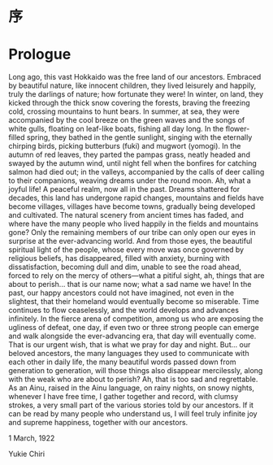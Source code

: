 # 序
# Prologue

Long ago, this vast Hokkaido was the free land of our ancestors. Embraced by beautiful nature, like innocent children, they lived leisurely and happily, truly the darlings of nature; how fortunate they were! In winter, on land, they kicked through the thick snow covering the forests, braving the freezing cold, crossing mountains to hunt bears. In summer, at sea, they were accompanied by the cool breeze on the green waves and the songs of white gulls, floating on leaf-like boats, fishing all day long. In the flower-filled spring, they bathed in the gentle sunlight, singing with the eternally chirping birds, picking butterburs (fuki) and mugwort (yomogi). In the autumn of red leaves, they parted the pampas grass, neatly headed and swayed by the autumn wind, until night fell when the bonfires for catching salmon had died out; in the valleys, accompanied by the calls of deer calling to their companions, weaving dreams under the round moon. Ah, what a joyful life! A peaceful realm, now all in the past. Dreams shattered for decades, this land has undergone rapid changes, mountains and fields have become villages, villages have become towns, gradually being developed and cultivated. The natural scenery from ancient times has faded, and where have the many people who lived happily in the fields and mountains gone? Only the remaining members of our tribe can only open our eyes in surprise at the ever-advancing world. And from those eyes, the beautiful spiritual light of the people, whose every move was once governed by religious beliefs, has disappeared, filled with anxiety, burning with dissatisfaction, becoming dull and dim, unable to see the road ahead, forced to rely on the mercy of others—what a pitiful sight, ah, things that are about to perish... that is our name now; what a sad name we have! In the past, our happy ancestors could not have imagined, not even in the slightest, that their homeland would eventually become so miserable. Time continues to flow ceaselessly, and the world develops and advances infinitely. In the fierce arena of competition, among us who are exposing the ugliness of defeat, one day, if even two or three strong people can emerge and walk alongside the ever-advancing era, that day will eventually come. That is our urgent wish, that is what we pray for day and night. But... our beloved ancestors, the many languages they used to communicate with each other in daily life, the many beautiful words passed down from generation to generation, will those things also disappear mercilessly, along with the weak who are about to perish? Ah, that is too sad and regrettable. As an Ainu, raised in the Ainu language, on rainy nights, on snowy nights, whenever I have free time, I gather together and record, with clumsy strokes, a very small part of the various stories told by our ancestors. If it can be read by many people who understand us, I will feel truly infinite joy and supreme happiness, together with our ancestors. 

1 March, 1922 

Yukie Chiri